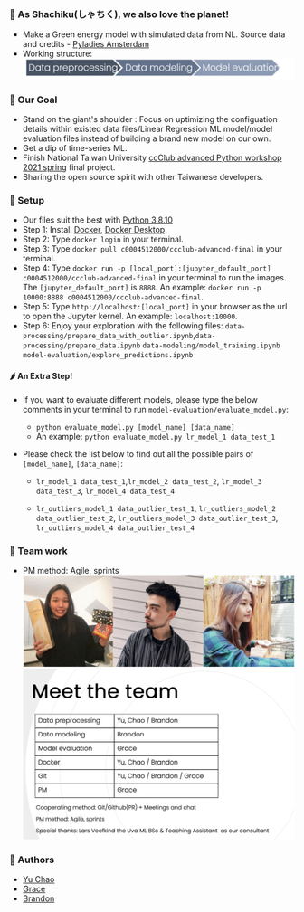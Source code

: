 ### :deciduous_tree: As Shachiku(しゃちく), we also love the planet!

* Make a Green energy model with simulated data from NL. Source data and credits - [Pyladies Amsterdam](https://github.com/pyladiesams/bootcamp-bringing-ML-models-into-production-intermediary-jun-aug2021)
* Working structure: 
![structure](readme_assets/structure.png)


### :deciduous_tree: Our Goal

* Stand on the giant's shoulder : Focus on uptimizing the configuation details within existed data files/Linear Regression ML model/model evaluation files instead of building a brand new model on our own.
* Get a dip of time-series ML.
* Finish National Taiwan University [ccClub advanced Python workshop 2021 spring](https://www.ccclub.io/home/) final project.
* Sharing the open source spirit with other Taiwanese developers.


### :deciduous_tree: Setup

* Our files suit the best with [Python 3.8.10](https://www.python.org/downloads/release/python-3810/) 
* Step 1: Install [Docker](https://docs.docker.com/), [Docker Desktop](https://www.docker.com/products/docker-desktop).
* Step 2: Type `docker login` in your terminal.
* Step 3: Type `docker pull c0004512000/ccclub-advanced-final` in your terminal.
* Step 4: Type `docker run -p [local_port]:[jupyter_default_port] c0004512000/ccclub-advanced-final` in your terminal to run the images.
        The `[jupyter_default_port]` is `8888`.
        An example: `docker run -p 10000:8888 c0004512000/ccclub-advanced-final`.
* Step 5: Type `http://localhost:[local_port]` in your browser as the url to open the Jupyter kernel. An example: `localhost:10000`.
* Step 6: Enjoy your exploration with the following files:
        `data-processing/prepare_data_with_outlier.ipynb`,`data-processing/prepare_data.ipynb`
        `data-modeling/model_training.ipynb`
        `model-evaluation/explore_predictions.ipynb`

#### :hot_pepper: An Extra Step! 

* If you want to evaluate different models, please type the below comments in your     terminal to run `model-evaluation/evaluate_model.py`: 

   * `python evaluate_model.py [model_name] [data_name]`
   * An example: `python evaluate_model.py lr_model_1 data_test_1`

* Please check the list below to find out all the possible pairs of `[model_name]`,    `[data_name]`:

  * `lr_model_1 data_test_1`,`lr_model_2 data_test_2`, `lr_model_3 data_test_3`,       `lr_model_4 data_test_4`

  * `lr_outliers_model_1 data_outlier_test_1`, `lr_outliers_model_2    data_outlier_test_2`, `lr_outliers_model_3 data_outlier_test_3`,   `lr_outliers_model_4 data_outlier_test_4`



### :deciduous_tree: Team work

* PM method: Agile, sprints
![teammember](readme_assets/teammember.png)
![teamwork](readme_assets/teamwork.png)


### :deciduous_tree: Authors

* [Yu Chao](https://github.com/troublecat55)
* [Grace](https://github.com/graceyfchang)
* [Brandon](https://github.com/c0004512000)